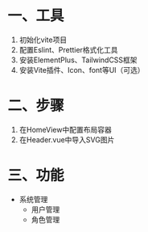 # 一、工具
1. 初始化vite项目
2. 配置Eslint、Prettier格式化工具
3. 安装ElementPlus、TailwindCSS框架
4. 安装Vite插件、Icon、font等UI（可选）


# 二、步骤
1. 在HomeView中配置布局容器
2. 在Header.vue中导入SVG图片




# 三、功能
- 系统管理
  - 用户管理
  - 角色管理
